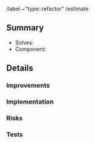 /label ~"type::refactor"
/estimate <estimate-completion-time> <!-- https://docs.gitlab.com/ee/user/project/time_tracking.html -->

## Summary
+ Solves: <!-- # of the issue assigned or N/A if none -->
+ Component: <!-- Which components/services were refactored? (CSV) -->

## Details

### Improvements
<!-- REQUIRED
    Explain the benefits and the why of refactoring this code.
-->

### Implementation
<!-- REQUIRED
    Explain how was the code refactored.
-->

### Risks
<!-- REQUIRED
    List the features that could break because of this refactoring.
    Use an unoredered list.
    N/A if, and only if you are sure there isn't any.
-->

### Tests
<!-- OPTIONAL
    List any test that needs to be written or adjusted.
    Use an unordered list.
    N/A if, and only if you are sure there isn't any.
-->
